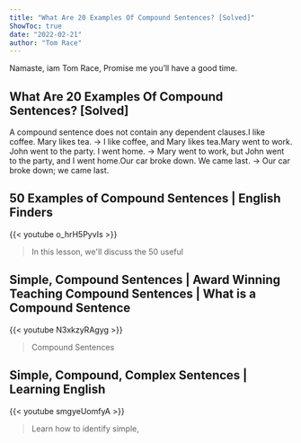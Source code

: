 ```yaml
---
title: "What Are 20 Examples Of Compound Sentences? [Solved]"
ShowToc: true 
date: "2022-02-21"
author: "Tom Race" 
---
```


Namaste, iam Tom Race, Promise me you’ll have a good time.
## What Are 20 Examples Of Compound Sentences? [Solved]
A compound sentence does not contain any dependent clauses.I like coffee. Mary likes tea. → I like coffee, and Mary likes tea.Mary went to work. John went to the party. I went home. → Mary went to work, but John went to the party, and I went home.Our car broke down. We came last. → Our car broke down; we came last.

## 50 Examples of Compound Sentences | English Finders
{{< youtube o_hrH5PyvIs >}}
>In this lesson, we'll discuss the 50 useful 

## Simple, Compound Sentences | Award Winning Teaching Compound Sentences | What is a Compound Sentence
{{< youtube N3xkzyRAgyg >}}
>Compound Sentences

## Simple, Compound, Complex Sentences | Learning English
{{< youtube smgyeUomfyA >}}
>Learn how to identify simple, 

